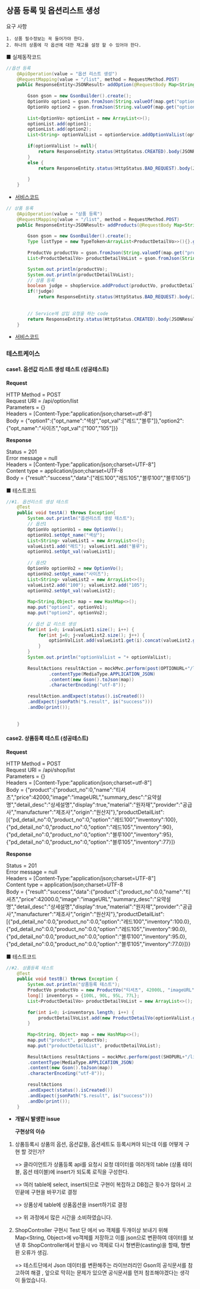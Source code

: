 ## 상품 등록 및 옵션리스트 생성

 요구 사항

	1. 상품 필수정보는 꼭 들어가야 한다.
 	2. 하나의 상품에 각 옵션에 대한 재고를 설정 할 수 있어야 한다.



■ 실제동작코드 

```java
//옵션 등록
	@ApiOperation(value = "옵션 리스트 생성")
	@RequestMapping(value = "/list", method = RequestMethod.POST)
	public ResponseEntity<JSONResult> addOption(@RequestBody Map<String,Object> map) {
		
		Gson gson = new GsonBuilder().create();
		OptionVo option1 = gson.fromJson(String.valueOf(map.get("option1")), OptionVo.class);
		OptionVo option2 = gson.fromJson(String.valueOf(map.get("option2")), OptionVo.class);
		
		List<OptionVo> optionList = new ArrayList<>();
		optionList.add(option1);
		optionList.add(option2);
		List<String> optionValList = optionService.addOptionValList(optionList);
	
		if(optionValList != null){
			return ResponseEntity.status(HttpStatus.CREATED).body(JSONResult.success(optionValList));
		}
		else {
			return ResponseEntity.status(HttpStatus.BAD_REQUEST).body(JSONResult.fail("옵션 리스트 생성 실패"));
			
		}
	}
```

- [서비스코드](https://github.com/gioung/shoppingmall_project/blob/master/shop_backend/src/main/java/com/cafe24/shoppingmall/service/OptionService.java)



```java
// 상품 등록
	@ApiOperation(value = "상품 등록")
	@RequestMapping(value = "/list", method = RequestMethod.POST) 
	public ResponseEntity<JSONResult> addProducts(@RequestBody Map<String,Object> map) {
		
		Gson gson = new GsonBuilder().create();
		Type listType = new TypeToken<ArrayList<ProductDetailVo>>(){}.getType();
		
		ProductVo productVo = gson.fromJson(String.valueOf(map.get("product")), ProductVo.class);
		List<ProductDetailVo> productDetailVoList = gson.fromJson(String.valueOf(map.get("productDetailList")), listType);

		System.out.println(productVo);
		System.out.println(productDetailVoList);
		// 상품 등록
		boolean judge = shopService.addProduct(productVo, productDetailVoList);
		if(!judge)
			return ResponseEntity.status(HttpStatus.BAD_REQUEST).body(JSONResult.fail("상품 등록 실패")); 
		
		
		// Service에 삽입 요청을 하는 code
		return ResponseEntity.status(HttpStatus.CREATED).body(JSONResult.success(map));
	}
```

- [서비스코드](https://github.com/gioung/shoppingmall_project/blob/master/shop_backend/src/main/java/com/cafe24/shoppingmall/service/ShopService.java)

### 테스트케이스

#### case1. 옵션값 리스트 생성 테스트 (성공테스트)

**Request**

HTTP Method = POST<br>
      Request URI = /api/option/list<br>
       Parameters = {}<br>
          Headers = [Content-Type:"application/json;charset=utf-8"]<br>
             Body = {"option1":{"opt_name":"색상","opt_val":["레드","블루"]},"option2":{"opt_name":"사이즈","opt_val":["100","105"]}}

**Response**

Status = 201<br>
    Error message = null<br>
          Headers = [Content-Type:"application/json;charset=UTF-8"]<br>
     Content type = application/json;charset=UTF-8<br>
             Body = {"result":"success","data":["레드100","레드105","블루100","블루105"]}

■  테스트코드

```java
//#1. 옵션리스트 생성 테스트
	@Test
	public void testA() throws Exception{
		System.out.println("옵션리스트 생성 테스트");
		// 옵션1
		OptionVo optionVo1 = new OptionVo();
		optionVo1.setOpt_name("색상");
		List<String> valueList1 = new ArrayList<>();
		valueList1.add("레드"); valueList1.add("블루");
		optionVo1.setOpt_val(valueList1);
		
		// 옵션2
		OptionVo optionVo2 = new OptionVo();
		optionVo2.setOpt_name("사이즈");
		List<String> valueList2 = new ArrayList<>();
		valueList2.add("100"); valueList2.add("105");
		optionVo2.setOpt_val(valueList2);
		
		Map<String,Object> map = new HashMap<>();
		map.put("option1", optionVo1);
		map.put("option2", optionVo2);
		
		// 옵션 값 리스트 생성
		for(int i=0; i<valueList1.size(); i++) {
			for(int j=0; j<valueList2.size(); j++) {
				optionValList.add(valueList1.get(i).concat(valueList2.get(j)));
			}
		}
		System.out.println("optionValList = "+ optionValList);
		
		ResultActions resultAction = mockMvc.perform(post(OPTIONURL+"/list")
				.contentType(MediaType.APPLICATION_JSON)
				.content(new Gson().toJson(map))
				.characterEncoding("utf-8"));
		
		resultAction.andExpect(status().isCreated())
		.andExpect(jsonPath("$.result", is("success")))
		.andDo(print());
		
		
	}
```



#### case2. 상품등록 테스트 (성공테스트)

**Request**

HTTP Method = POST<br>
      Request URI = /api/shop/list<br>
       Parameters = {}<br>
          Headers = [Content-Type:"application/json;charset=utf-8"]<br>
             Body = {"product":{"product_no":0,"name":"티셔츠","price":42000,"image":"imageURL","summary_desc":"요약설명","detail_desc":"상세설명","display":true,"material":"원자재","provider":"공급사","manufacturer":"제조사","origin":"원산지"},"productDetailList":[{"pd_detail_no":0,"product_no":0,"option":"레드100","inventory":100},{"pd_detail_no":0,"product_no":0,"option":"레드105","inventory":90},{"pd_detail_no":0,"product_no":0,"option":"블루100","inventory":95},{"pd_detail_no":0,"product_no":0,"option":"블루105","inventory":77}]}

**Response**

Status = 201<br>
    Error message = null<br>
          Headers = [Content-Type:"application/json;charset=UTF-8"]<br>
     Content type = application/json;charset=UTF-8<br>
             Body = {"result":"success","data":{"product":{"product_no":0.0,"name":"티셔츠","price":42000.0,"image":"imageURL","summary_desc":"요약설명","detail_desc":"상세설명","display":true,"material":"원자재","provider":"공급사","manufacturer":"제조사","origin":"원산지"},"productDetailList":[{"pd_detail_no":0.0,"product_no":0.0,"option":"레드100","inventory":100.0},{"pd_detail_no":0.0,"product_no":0.0,"option":"레드105","inventory":90.0},{"pd_detail_no":0.0,"product_no":0.0,"option":"블루100","inventory":95.0},{"pd_detail_no":0.0,"product_no":0.0,"option":"블루105","inventory":77.0}]}}

■  테스트코드

```java
//#2. 상품등록 테스트
	@Test
	public void testB() throws Exception {
		System.out.println("상품등록 테스트");
		ProductVo productVo = new ProductVo("티셔츠", 42000L, "imageURL", "요약설명", "상세설명", true, "원자재", "공급사", "제조사", "원산지");
		long[] inventorys = {100L, 90L, 95L, 77L};
		List<ProductDetailVo> productDetailVoList = new ArrayList<>();
		
		for(int i=0; i<inventorys.length; i++) {
			productDetailVoList.add(new ProductDetailVo(optionValList.get(i), inventorys[i]));
		}
		
		Map<String, Object> map = new HashMap<>();
		map.put("product", productVo);
		map.put("productDetailList", productDetailVoList);
		
		ResultActions resultActions = mockMvc.perform(post(SHOPURL+"/list")
		.contentType(MediaType.APPLICATION_JSON)
		.content(new Gson().toJson(map))
		.characterEncoding("utf-8"));
		
		resultActions
		.andExpect(status().isCreated())
		.andExpect(jsonPath("$.result", is("success")))
		.andDo(print());
	}
```



- <b>개발시 발생한 issue</b>

  **구현상의 이슈**

1. 상품등록시 상품의 옵션, 옵션값들, 옵션세트도 등록시켜야 되는데 이를 어떻게 구현 할 것인가?

     => 클라이언트가 상품등록 api를 요청시 요청 데이터를 여러개의 table (상품 테이블, 옵션 테이블)에 insert가 되도록 로직을 구성한다. 

     => 여러 table에 select, insert되므로 구현이 복잡하고 DB접근 횟수가  많아서 고민끝에 구현을 바꾸기로 결정

     => 상품상세 table에 상품옵션을 insert하기로 결정

     => 위 과정에서 많은 시간을 소비하였습니다.

2. ShopController 구현시 Test 단 에서 vo 객체를 두개이상 보내기 위해 Map<String, Object>에 vo객체를 저장하고 이를 json으로 변환하여 데이터를 보낸 후 ShopController에서 받을시 vo 객체로 다시 형변환(casting)을 할때, 형변환 오류가 생김. 

     => 테스트단에서 Json 데이터를 변환해주는 라이브러리인 Gson의 공식문서를 참고하여 해결 , 앞으로 막히는 문제가 있으면 공식문서를 먼저 참조해야겠다는 생각이 들었습니다.

  

  

   
